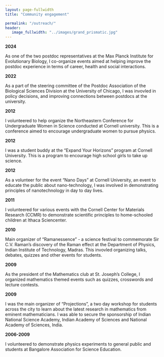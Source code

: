 ```yaml
---
layout: page-fullwidth
title: "Community engagement"

permalink: "/outreach/"
header:
   image_fullwidth: "../images/grand_prismatic.jpg"
---
```

**2024**

As one of the two postdoc representatives at the Max Planck Institute for Evolutionary Biology, I co-organize events aimed at helping improve the postdoc experience in terms of career, health and social interactions.


**2022**

As a part of the steering committee of the Postdoc Association of the Biological Sciences Division at the University of Chicago, I was invovled in policy decisions, and improving connections between postdocs at the university. 

**2012**

I volunteered to help organize the Northeastern Conference for Undergraduate Women in Science conducted at Cornell university. This is a conference aimed to encourage undergraduate women to pursue physics.

**2012** 

I was a student buddy at the “Expand Your Horizons” program at Cornell University. This is a program to encourage high school girls to take up science.

**2012** 

As a volunteer for the event “Nano Days” at Cornell University, an event to educate the public about nano-technology, I was involved in demonstrating principles of nanotechnology in day to day lives.

**2011** 

I volunteered for various events with the Cornell Center for Materials Research (CCMR) to demonstrate scientific principles to home-schooled children at Ithaca Sciencenter.

**2010**

Main organizer of “Ramanessence” - a science festival to commemorate Sir C.V. Raman’s discovery of the Raman effect at the Department of Physics, Indian Institute of Technology, Madras. This invovled organizing talks, debates, quizzes and other events for students. 

**2009** 

As the president of the Mathematics club at St. Joseph’s College, I organized mathematics themed events such as quizzes, crosswords and lecture contests.

**2009** 

I was the main organizer of “Projections”, a two day workshop for students across the city to learn about the latest research in mathematics from eminent mathematicians. I was able to secure the sponsorship of Indian National Science Academy, Indian Academy of Sciences and National Academy of Sciences, India.

**2006-2009** 

I volunteered to demonstrate physics experiments to general public and students at Bangalore Association for Science Education.